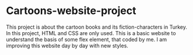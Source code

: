 # Cartoons-website-project

This project is about the cartoon books and its fiction-characters in Turkey. 
In this project, HTML and CSS are only used. 
This is a basic website to understand the basis of some flex element, that coded by me.
I am improving this website day by day with new styles.
